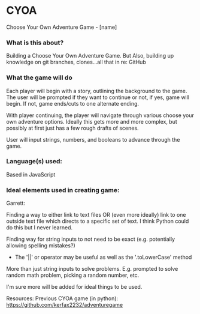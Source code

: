 # CYOA
Choose Your Own Adventure Game - [name]

### What is this about?
Building a Choose Your Own Adventure Game.  But Also, building up knowledge on git branches, clones...all that in re: GitHub

### What the game will do
Each player will begin with a story, outlining the background to the game.  The user will be prompted if they want to continue or not, if yes, game will begin.  If not, game ends/cuts to one alternate ending.

With player continuing, the player will navigate through various choose your own adventure options.  Ideally this gets more and more complex, but possibly at first just has a few rough drafts of scenes.

User will input strings, numbers, and booleans to advance through the game.

### Language(s) used:
Based in JavaScript

### Ideal elements used in creating game:
Garrett:

Finding a way to either link to text files OR (even more ideally) link to one outside text file which directs to a specific set of text.  I think Python could do this but I never learned.

Finding way for string inputs to not need to be exact (e.g. potentially allowing spelling mistakes?)
- The '||' or operator may be useful as well as the '.toLowerCase' method

More than just string inputs to solve problems.  E.g. prompted to solve random math problem, picking a random number, etc.

I'm sure more will be added for ideal things to be used.

Resources:
Previous CYOA game (in python): https://github.com/kerfax2232/adventuregame
